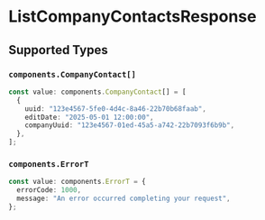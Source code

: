 # ListCompanyContactsResponse


## Supported Types

### `components.CompanyContact[]`

```typescript
const value: components.CompanyContact[] = [
  {
    uuid: "123e4567-5fe0-4d4c-8a46-22b70b68faab",
    editDate: "2025-05-01 12:00:00",
    companyUuid: "123e4567-01ed-45a5-a742-22b7093f6b9b",
  },
];
```

### `components.ErrorT`

```typescript
const value: components.ErrorT = {
  errorCode: 1000,
  message: "An error occurred completing your request",
};
```

